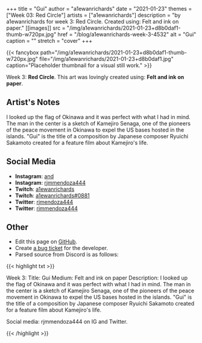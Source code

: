 +++
title =       "Gui"
author =      "a1ewanrichards"
date =        "2021-01-23"
themes =      ["Week 03: Red Circle"]
artists =     ["a1ewanrichards"]
description = "by a1ewanrichards for week 3: Red Circle. Created using: Felt and ink on paper."
[[images]]
      src = "/img/a1ewanrichards/2021-01-23+d8b0daf1-thumb-w720px.jpg"
      href = "/blog/a1ewanrichards-week-3-4532"
      alt = "Gui"
      caption = ""
      stretch = "cover"
+++

{{< fancybox path="/img/a1ewanrichards/2021-01-23+d8b0daf1-thumb-w720px.jpg" file="/img/a1ewanrichards/2021-01-23+d8b0daf1.jpg" caption="Placeholder thumbnail for a visual still work." >}}


Week 3: **Red Circle**. This art was lovingly created using: **Felt and ink on paper**.

## Artist's Notes

I looked up the flag of Okinawa and it was perfect with what I had in mind. The man in the center is a sketch of Kamejiro Senaga, one of the pioneers of the peace movement in Okinawa to expel the US bases hosted in the islands. "Gui" is the title of a composition by Japanese composer Ryuichi Sakamoto created for a feature film about Kamejiro's life.

## Social Media

- **Instagram**: <a href='https://instagram.com/and' target='_blank'>and</a>
- **Instagram**: <a href='https://instagram.com/rjmmendoza444' target='_blank'>rjmmendoza444</a>
- **Twitch**: <a href='https://twitch.tv/a1ewanrichards' target='_blank'>a1ewanrichards</a>
- **Twitch**: <a href='https://twitch.tv/a1ewanrichards#0881' target='_blank'>a1ewanrichards#0881</a>
- **Twitter**: <a href='https://twitter.com/rjmendoza444' target='_blank'>rjmendoza444</a>
- **Twitter**: <a href='https://twitter.com/rjmmendoza444' target='_blank'>rjmmendoza444</a>

## Other

- Edit this page on [GitHub](https://github.com/teaminkling/web-refresh/edit/main/content/blog/a1ewanrichards-week-3-4532.md).
- Create [a bug ticket](https://github.com/teaminkling/web-refresh/issues/new?assignees=&labels=bug&template=problem-report.md&title=) for the developer.
- Parsed source from Discord is as follows:

{{< highlight txt >}}

Week 3:
Title: Gui
Medium: Felt and ink on paper
Description: I looked up the flag of Okinawa and it was perfect with what I had in mind. The man in the center is a sketch of Kamejiro Senaga, one of the pioneers of the peace movement in Okinawa to expel the US bases hosted in the islands. "Gui" is the title of a composition by Japanese composer Ryuichi Sakamoto created for a feature film about Kamejiro's life.

Social media: rjmmendoza444 on IG and Twitter.

{{< /highlight >}}
